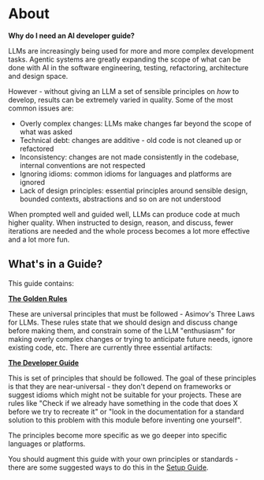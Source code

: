 # About

**Why do I need an AI developer guide?**

LLMs are increasingly being used for more and more complex development tasks. Agentic systems are greatly expanding the scope of what can be done with AI in the software engineering, testing, refactoring, architecture and design space.

However - without giving an LLM a set of sensible principles on _how_ to develop, results can be extremely varied in quality. Some of the most common issues are:

- Overly complex changes: LLMs make changes far beyond the scope of what was asked
- Technical debt: changes are additive - old code is not cleaned up or refactored
- Inconsistency: changes are not made consistently in the codebase, internal conventions are not respected
- Ignoring idioms: common idioms for languages and platforms are ignored
- Lack of design principles: essential principles around sensible design, bounded contexts, abstractions and so on are not understood

When prompted well and guided well, LLMs can produce code at much higher quality. When instructed to design, reason, and discuss, fewer iterations are needed and the whole process becomes a lot more effective and a lot more fun.

## What's in a Guide?

This guide contains:

[**The Golden Rules**](../README.md#the-golden-rules)

These are universal principles that must be followed - Asimov's Three Laws for LLMs. These rules state that we should design and discuss change before making them, and constrain some of the LLM "enthusiasm" for making overly complex changes or trying to anticipate future needs, ignore existing code, etc.
There are currently three essential artifacts:

[**The Developer Guide**](../README.md#the-developer-guide)

This is set of principles that should be followed. The goal of these principles is that they are near-universal - they don't depend on frameworks or suggest idioms which might not be suitable for your projects. These are rules like "Check if we already have something in the code that does X before we try to recreate it" or "look in the documentation for a standard solution to this problem with this module before inventing one yourself".

The principles become more specific as we go deeper into specific languages or platforms.

You should augment this guide with your own principles or standards - there are some suggested ways to do this in the [Setup Guide](./setup.md).
